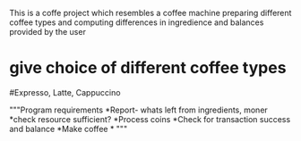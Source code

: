 This is a coffe project which resembles a coffee machine preparing different coffee types and computing differences in ingredience and balances provided by the user
# give choice of different coffee types
#Expresso, Latte, Cappuccino

"""Program requirements
*Report- whats left from ingredients, moner 
*check resource sufficient?
*Process coins
*Check for transaction success and balance
*Make coffee
*
"""
